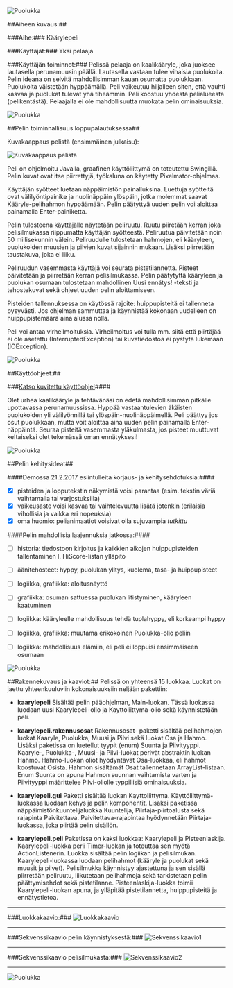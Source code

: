 ![Puolukka](https://github.com/nullkaaryle/kaarylepeli/blob/master/kaarylepeli/src/main/resources/kaarylepelikuvat/puolukka.png)

##Aiheen kuvaus:##

###Aihe:###
Käärylepeli


###Käyttäjät:###
Yksi pelaaja


###Käyttäjän toiminnot:###
Pelissä pelaaja on kaalikääryle, joka juoksee lautasella perunamuusin päällä. Lautasella vastaan tulee vihaisia puolukoita. Pelin ideana on selvitä mahdollisimman kauan osumatta puolukkaan. Puolukoita väistetään hyppäämällä. Peli vaikeutuu hiljalleen siten, että vauhti kasvaa ja puolukat tulevat yhä tiheämmin. Peli koostuu yhdestä pelialueesta (pelikentästä). Pelaajalla ei ole mahdollisuutta muokata pelin ominaisuuksia. 

![Puolukka](https://github.com/nullkaaryle/kaarylepeli/blob/master/kaarylepeli/src/main/resources/kaarylepelikuvat/puolukka.png)

##Pelin toiminnallisuus loppupalautuksessa##

Kuvakaappaus pelistä (ensimmäinen julkaisu):

![Kuvakaappaus pelistä](https://github.com/nullkaaryle/kaarylepeli/blob/master/dokumentaatio/kayttoOhjeKuvat/kuvakaappausPelista.png)


Peli on ohjelmoitu Javalla, graafinen käyttöliittymä on toteutettu Swingillä. Pelin kuvat ovat itse piirrettyjä, työkaluna on käytetty Pixelmator-ohjelmaa. 

Käyttäjän syötteet luetaan näppäimistön painalluksina. Luettuja syötteitä ovat välilyöntipainike ja nuolinäppäin ylöspäin, jotka molemmat saavat Kääryle-pelihahmon hyppäämään. Pelin päätyttyä uuden pelin voi aloittaa painamalla Enter-painiketta.

Pelin tulosteena käyttäjälle näytetään peliruutu. Ruutu piiretään kerran joka pelisilmukassa riippumatta käyttäjän syötteestä. Peliruutua päivitetään noin 50 millisekunnin välein. Peliruudulle tulostetaan hahmojen, eli kääryleen, puolukoiden muusien ja pilvien kuvat sijainnin mukaan. Lisäksi piirretään taustakuva, joka ei liiku. 

Peliruudun vasemmasta käyttäjä voi seurata pistetilannetta. Pisteet päivitetään ja piirretään kerran pelisilmukassa. Pelin päätytyttä kääryleen ja puolukan osumaan tulostetaan mahdollinen Uusi ennätys! -teksti ja tehostekuvat sekä ohjeet uuden pelin aloittamiseen. 

Pisteiden tallennuksessa on käytössä rajoite: huippupisteitä ei tallenneta pysyvästi. Jos ohjelman sammuttaa ja käynnistää kokonaan uudelleen on huippupistemäärä aina alussa nolla.

Peli voi antaa virheilmoituksia. Virheilmoitus voi tulla mm. siitä että piirtäjää ei ole asetettu (InterruptedException) tai kuvatiedostoa ei pystytä lukemaan (IOException).


![Puolukka](https://github.com/nullkaaryle/kaarylepeli/blob/master/kaarylepeli/src/main/resources/kaarylepelikuvat/puolukka.png)

##Käyttöohjeet:##

###[Katso kuvitettu käyttöohje!](https://github.com/nullkaaryle/kaarylepeli/blob/master/dokumentaatio/kuvallinenKayttoohje.md)####

Olet urhea kaalikääryle ja tehtävänäsi on edetä mahdollisimman pitkälle upottavassa perunamuussissa. Hyppää vastaantulevien äkäisten puolukoiden yli välilyönnillä tai ylöspäin-nuolinäppäimellä. Peli päättyy jos osut puolukkaan, mutta voit aloittaa aina uuden pelin painamalla Enter-näppäintä. Seuraa pisteitä vasemmasta yläkulmasta, jos pisteet muuttuvat keltaiseksi olet tekemässä oman ennätyksesi! 

![Puolukka](https://github.com/nullkaaryle/kaarylepeli/blob/master/kaarylepeli/src/main/resources/kaarylepelikuvat/puolukka.png)


##Pelin kehitysideat##

####Demossa 21.2.2017 esiintulleita korjaus- ja kehitysehdotuksia:####
- [x] pisteiden ja lopputekstin näkymistä voisi parantaa (esim. tekstin väriä vaihtamalla tai varjostuksilla)
- [x] vaikeusaste voisi kasvaa tai vaihtelevuutta lisätä jotenkin (erilaisia vihollisia ja vaikka eri nopeuksia)
- [x] oma huomio: pelianimaatiot voisivat olla sujuvampia _tutkittu_

####Pelin mahdollisia laajennuksia jatkossa:####
- [ ] historia: tiedostoon kirjoitus ja kaikkien aikojen huippupisteiden tallentaminen l. HiScore-listan ylläpito
- [ ] äänitehosteet: hyppy, puolukan ylitys, kuolema, tasa- ja huippupisteet
- [ ] logiikka, grafiikka: aloitusnäyttö
- [ ] grafiikka: osuman sattuessa puolukan litistyminen, kääryleen kaatuminen
- [ ] logiikka: kääryleelle mahdollisuus tehdä tuplahyppy, eli korkeampi hyppy
- [ ] logiikka, grafiikka: muutama erikokoinen Puolukka-olio peliin
- [ ] logiikka: mahdollisuus elämiin, eli peli ei loppuisi ensimmäiseen osumaan


![Puolukka](https://github.com/nullkaaryle/kaarylepeli/blob/master/kaarylepeli/src/main/resources/kaarylepelikuvat/puolukka.png)

##Rakennekuvaus ja kaaviot:##
Pelissä on yhteensä 15 luokkaa. Luokat on jaettu yhteenkuuluviin kokonaisuuksiin neljään pakettiin:

* **kaarylepeli**
Sisältää pelin pääohjelman, Main-luokan. Tässä luokassa luodaan uusi Kaarylepeli-olio ja Kayttoliittyma-olio sekä käynnistetään peli.

* **kaarylepeli.rakennusosat**
Rakennusosat- paketti sisältää pelihahmojen luokat Kaaryle, Puolukka, Muusi ja Pilvi sekä luokat Osa ja Hahmo. Lisäksi paketissa on luetellut tyypit (enum) Suunta ja Pilvityyppi. Kaaryle-, Puolukka-, Muusi- ja Pilvi-luokat perivät abstraktin luokan Hahmo. Hahmo-luokan oliot hyödyntävät Osa-luokkaa, eli hahmot koostuvat Osista. Hahmon sisältämät Osat tallennetaan ArrayList-listaan. Enum Suunta on apuna Hahmon suunnan vaihtamista varten ja Pilvityyppi määrittelee Pilvi-oliolle typpillisiä ominaisuuksia.

* **kaarylepeli.gui**
Paketti sisältää luokan Kayttoliittyma. Käyttöliittymä-luokassa luodaan kehys ja pelin komponentit. Lisäksi paketissa näppäimistönkuuntelijaluokka Kuuntelija, Piirtaja-piirtoalusta sekä rajapinta Paivitettava. Paivitettava-rajapintaa hyödynnetään Piirtaja-luokassa, joka piirtää pelin sisällön.

* **kaarylepeli.peli**
Paketissa on kaksi luokkaa: Kaarylepeli ja Pisteenlaskija. Kaarylepeli-luokka perii Timer-luokan ja toteuttaa sen myötä ActionListenerin. Luokka sisältää pelin logiikan ja pelisilmukan. Kaarylepeli-luokassa luodaan pelihahmot (kääryle ja puolukat sekä muusit ja pilvet). Pelisilmukka käynnistyy ajastettuna ja sen sisällä piirretään peliruutu, liikutetaan pelihahmoja sekä tarkistetaan pelin päättymisehdot sekä pistetilanne. Pisteenlaskija-luokka toimii Kaarylepeli-luokan apuna, ja ylläpitää pistetilannetta, huippupisteitä ja ennätystietoa.

* * *

###Luokkakaavio:###
![Luokkakaavio](https://github.com/nullkaaryle/kaarylepeli/blob/master/dokumentaatio/kaaviot/luokkakaavio_vaaka.png)

* * *

###Sekvenssikaavio pelin käynnistyksestä:###
![Sekvenssikaavio1](https://github.com/nullkaaryle/kaarylepeli/blob/master/dokumentaatio/kaaviot/sekvenssikaavio_pelinKaynnistys.png)

* * *

###Sekvenssikaavio pelisilmukasta:###
![Sekvenssikaavio2](https://github.com/nullkaaryle/kaarylepeli/blob/master/dokumentaatio/kaaviot/sekvenssikaavio_yksiPelisilmukka.png)

* * *

![Puolukka](https://github.com/nullkaaryle/kaarylepeli/blob/master/kaarylepeli/src/main/resources/kaarylepelikuvat/puolukka.png)
